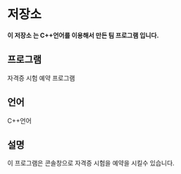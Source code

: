 # 저장소
**이 저장소 는 C++언어를 이용해서 만든 팀 프로그램 입니다.**
## 프로그램 
자격증 시험 예약 프로그램
## 언어 
C++언어
## 설명 
이 프로그램은 콘솔창으로 자격증 시험을 예약을 시킬수 있습니다.






